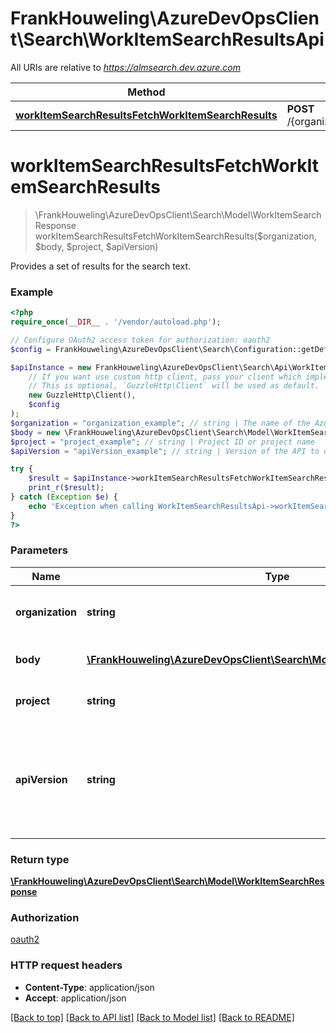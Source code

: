 # FrankHouweling\AzureDevOpsClient\Search\WorkItemSearchResultsApi

All URIs are relative to *https://almsearch.dev.azure.com*

Method | HTTP request | Description
------------- | ------------- | -------------
[**workItemSearchResultsFetchWorkItemSearchResults**](WorkItemSearchResultsApi.md#workItemSearchResultsFetchWorkItemSearchResults) | **POST** /{organization}/{project}/_apis/search/workitemsearchresults | 


# **workItemSearchResultsFetchWorkItemSearchResults**
> \FrankHouweling\AzureDevOpsClient\Search\Model\WorkItemSearchResponse workItemSearchResultsFetchWorkItemSearchResults($organization, $body, $project, $apiVersion)



Provides a set of results for the search text.

### Example
```php
<?php
require_once(__DIR__ . '/vendor/autoload.php');

// Configure OAuth2 access token for authorization: oauth2
$config = FrankHouweling\AzureDevOpsClient\Search\Configuration::getDefaultConfiguration()->setAccessToken('YOUR_ACCESS_TOKEN');

$apiInstance = new FrankHouweling\AzureDevOpsClient\Search\Api\WorkItemSearchResultsApi(
    // If you want use custom http client, pass your client which implements `GuzzleHttp\ClientInterface`.
    // This is optional, `GuzzleHttp\Client` will be used as default.
    new GuzzleHttp\Client(),
    $config
);
$organization = "organization_example"; // string | The name of the Azure DevOps organization.
$body = new \FrankHouweling\AzureDevOpsClient\Search\Model\WorkItemSearchRequest(); // \FrankHouweling\AzureDevOpsClient\Search\Model\WorkItemSearchRequest | The Work Item Search Request.
$project = "project_example"; // string | Project ID or project name
$apiVersion = "apiVersion_example"; // string | Version of the API to use.  This should be set to '6.0-preview.1' to use this version of the api.

try {
    $result = $apiInstance->workItemSearchResultsFetchWorkItemSearchResults($organization, $body, $project, $apiVersion);
    print_r($result);
} catch (Exception $e) {
    echo 'Exception when calling WorkItemSearchResultsApi->workItemSearchResultsFetchWorkItemSearchResults: ', $e->getMessage(), PHP_EOL;
}
?>
```

### Parameters

Name | Type | Description  | Notes
------------- | ------------- | ------------- | -------------
 **organization** | **string**| The name of the Azure DevOps organization. |
 **body** | [**\FrankHouweling\AzureDevOpsClient\Search\Model\WorkItemSearchRequest**](../Model/WorkItemSearchRequest.md)| The Work Item Search Request. |
 **project** | **string**| Project ID or project name |
 **apiVersion** | **string**| Version of the API to use.  This should be set to &#39;6.0-preview.1&#39; to use this version of the api. |

### Return type

[**\FrankHouweling\AzureDevOpsClient\Search\Model\WorkItemSearchResponse**](../Model/WorkItemSearchResponse.md)

### Authorization

[oauth2](../../README.md#oauth2)

### HTTP request headers

 - **Content-Type**: application/json
 - **Accept**: application/json

[[Back to top]](#) [[Back to API list]](../../README.md#documentation-for-api-endpoints) [[Back to Model list]](../../README.md#documentation-for-models) [[Back to README]](../../README.md)

